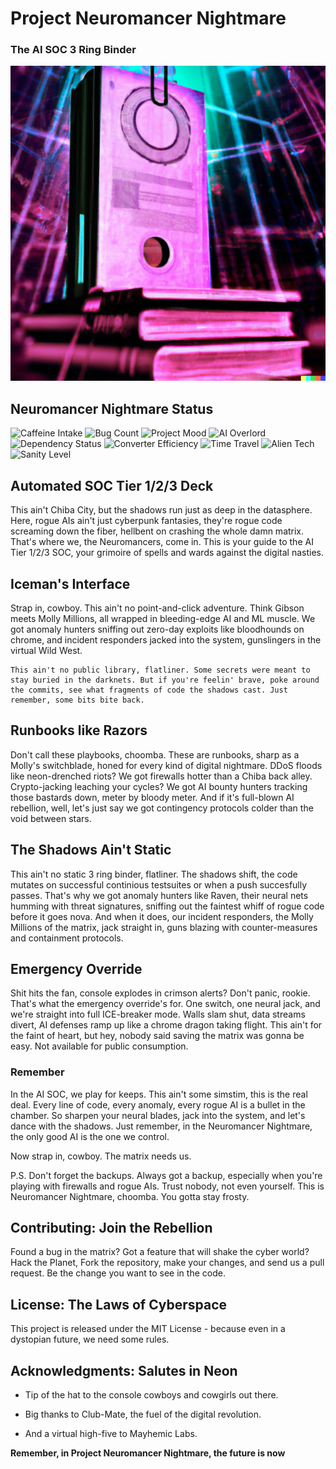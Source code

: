 # Project Neuromancer Nightmare

### The AI SOC 3 Ring Binder

<img src="src/public_templates/logo.png" alt="logo" width="600"/>


## Neuromancer Nightmare Status
![Caffeine Intake](https://img.shields.io/badge/caffeine-over_9000-ff69b4) ![Bug Count](https://img.shields.io/badge/bugs-∞-yellowgreen) ![Project Mood](https://img.shields.io/badge/mood-hyperactive-blueviolet) ![AI Overlord](https://img.shields.io/badge/AI_overlord-approved-brightgreen) ![Dependency Status](https://img.shields.io/badge/dependencies-entangled-critical) ![Converter Efficiency](https://img.shields.io/badge/coffee_to_code_converter-92%25-green) ![Time Travel](https://img.shields.io/badge/time_travel_tested-yes-success) ![Alien Tech](https://img.shields.io/badge/alien_technology-possibly-red) ![Sanity Level](https://img.shields.io/badge/sanity_level-stunning-green)

## Automated SOC Tier 1/2/3 Deck
This ain't Chiba City, but the shadows run just as deep in the datasphere. Here, rogue AIs ain't just cyberpunk fantasies, they're rogue code screaming down the fiber, hellbent on crashing the whole damn matrix. That's where we, the Neuromancers, come in. This is your guide to the AI Tier 1/2/3 SOC, your grimoire of spells and wards against the digital nasties.

## Iceman's Interface
Strap in, cowboy. This ain't no point-and-click adventure. Think Gibson meets Molly Millions, all wrapped in bleeding-edge AI and ML muscle. We got anomaly hunters sniffing out zero-day exploits like bloodhounds on chrome, and incident responders jacked into the system, gunslingers in the virtual Wild West.

```
This ain't no public library, flatliner. Some secrets were meant to stay buried in the darknets. But if you're feelin' brave, poke around the commits, see what fragments of code the shadows cast. Just remember, some bits bite back.
```

## Runbooks like Razors
Don't call these playbooks, choomba. These are runbooks, sharp as a Molly's switchblade, honed for every kind of digital nightmare. DDoS floods like neon-drenched riots? We got firewalls hotter than a Chiba back alley. Crypto-jacking leaching your cycles? We got AI bounty hunters tracking those bastards down, meter by bloody meter. And if it's full-blown AI rebellion, well, let's just say we got contingency protocols colder than the void between stars.

## The Shadows Ain't Static
This ain't no static 3 ring binder, flatliner. The shadows shift, the code mutates on successful continious testsuites or when a push succesfully passes.  That's why we got anomaly hunters like Raven, their neural nets humming with threat signatures, sniffing out the faintest whiff of rogue code before it goes nova. And when it does, our incident responders, the Molly Millions of the matrix, jack straight in, guns blazing with counter-measures and containment protocols.

## Emergency Override
Shit hits the fan, console explodes in crimson alerts? Don't panic, rookie. That's what the emergency override's for. One switch, one neural jack, and we're straight into full ICE-breaker mode. Walls slam shut, data streams divert, AI defenses ramp up like a chrome dragon taking flight. This ain't for the faint of heart, but hey, nobody said saving the matrix was gonna be easy.
Not available for public consumption.

### Remember
 In the AI SOC, we play for keeps. This ain't some simstim, this is the real deal. Every line of code, every anomaly, every rogue AI is a bullet in the chamber. So sharpen your neural blades, jack into the system, and let's dance with the shadows. Just remember, in the Neuromancer Nightmare, the only good AI is the one we control.

Now strap in, cowboy. The matrix needs us.

P.S. Don't forget the backups. Always got a backup, especially when you're playing with firewalls and rogue AIs. Trust nobody, not even yourself. This is Neuromancer Nightmare, choomba. You gotta stay frosty.
  
## Contributing: Join the Rebellion

  

Found a bug in the matrix? Got a feature that will shake the cyber world? Hack the Planet, Fork the repository, make your changes, and send us a pull request. Be the change you want to see in the code.

  

## License: The Laws of Cyberspace

  

This project is released under the MIT License - because even in a dystopian future, we need some rules.

  

## Acknowledgments: Salutes in Neon

  

* Tip of the hat to the console cowboys and cowgirls out there.

* Big thanks to Club-Mate, the fuel of the digital revolution.

* And a virtual high-five to Mayhemic Labs.

  

**Remember, in Project Neuromancer Nightmare, the future is now**
